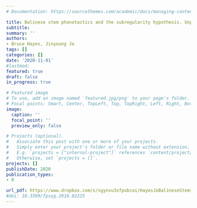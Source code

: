 ```yaml
---
# Documentation: https://sourcethemes.com/academic/docs/managing-content/

title: Balinese stem phonotactics and the subregularity hypothesis. Unpublished manuscript
subtitle:
summary: ''
authors:
- Bruce Hayes, Jinyoung Jo
tags: []
categories: []
date: '2020-11-01'
#lastmod:
featured: true
draft: false
in_progress: true

# Featured image
# To use, add an image named `featured.jpg/png` to your page's folder.
# Focal points: Smart, Center, TopLeft, Top, TopRight, Left, Right, BottomLeft, Bottom, BottomRight.
image:
  caption: ''
  focal_point: ''
  preview_only: false

# Projects (optional).
#   Associate this post with one or more of your projects.
#   Simply enter your project's folder or file name without extension.
#   E.g. `projects = ["internal-project"]` references `content/project/deep-learning/index.md`.
#   Otherwise, set `projects = []`.
projects: []
publishDate: 2020
publication_types:
- 0

url_pdf: https://www.dropbox.com/s/sgynvu3xfpobcoi/HayesJoBalineseStemsAndSubregularPhonology.pdf?dl=0
#doi: 10.3389/fpsyg.2018.02225
---
```

